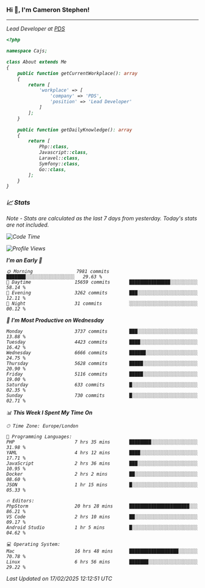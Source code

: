 ### Hi 👋, I'm Cameron Stephen!
<hr>
<p><em>Lead Developer at <a href="https://prindatasolutions.co.uk">PDS</a></p>


```php
<?php

namespace Cajs;

class About extends Me
{
    public function getCurrentWorkplace(): array
    {
        return [
            'workplace' => [
                'company' => 'PDS',
                'position' => 'Lead Developer'
            ]
        ];
    }

    public function getDailyKnowledge(): array
    {
        return [
            Php::class,
            Javascript::class,
            Laravel::class,
            Symfony::class,
            Go::class,
        ];
    }
}
```

### 📈 Stats
<p><em>Note - Stats are calculated as the last 7 days from yesterday. Today's stats are not included.</em></p>


<!--START_SECTION:waka-->
![Code Time](http://img.shields.io/badge/Code%20Time-4%2C322%20hrs%2030%20mins-blue)

![Profile Views](http://img.shields.io/badge/Profile%20Views-3-blue)

**I'm an Early 🐤** 

```text
🌞 Morning                7981 commits        ███████░░░░░░░░░░░░░░░░░░   29.63 % 
🌆 Daytime                15659 commits       ███████████████░░░░░░░░░░   58.14 % 
🌃 Evening                3262 commits        ███░░░░░░░░░░░░░░░░░░░░░░   12.11 % 
🌙 Night                  31 commits          ░░░░░░░░░░░░░░░░░░░░░░░░░   00.12 % 
```
📅 **I'm Most Productive on Wednesday** 

```text
Monday                   3737 commits        ███░░░░░░░░░░░░░░░░░░░░░░   13.88 % 
Tuesday                  4423 commits        ████░░░░░░░░░░░░░░░░░░░░░   16.42 % 
Wednesday                6666 commits        ██████░░░░░░░░░░░░░░░░░░░   24.75 % 
Thursday                 5628 commits        █████░░░░░░░░░░░░░░░░░░░░   20.90 % 
Friday                   5116 commits        █████░░░░░░░░░░░░░░░░░░░░   19.00 % 
Saturday                 633 commits         █░░░░░░░░░░░░░░░░░░░░░░░░   02.35 % 
Sunday                   730 commits         █░░░░░░░░░░░░░░░░░░░░░░░░   02.71 % 
```


📊 **This Week I Spent My Time On** 

```text
🕑︎ Time Zone: Europe/London

💬 Programming Languages: 
PHP                      7 hrs 35 mins       ████████░░░░░░░░░░░░░░░░░   31.98 % 
YAML                     4 hrs 12 mins       ████░░░░░░░░░░░░░░░░░░░░░   17.71 % 
JavaScript               2 hrs 36 mins       ███░░░░░░░░░░░░░░░░░░░░░░   10.95 % 
Docker                   2 hrs 2 mins        ██░░░░░░░░░░░░░░░░░░░░░░░   08.60 % 
JSON                     1 hr 15 mins        █░░░░░░░░░░░░░░░░░░░░░░░░   05.33 % 

🔥 Editors: 
PhpStorm                 20 hrs 28 mins      ██████████████████████░░░   86.21 % 
VS Code                  2 hrs 10 mins       ██░░░░░░░░░░░░░░░░░░░░░░░   09.17 % 
Android Studio           1 hr 5 mins         █░░░░░░░░░░░░░░░░░░░░░░░░   04.62 % 

💻 Operating System: 
Mac                      16 hrs 48 mins      ██████████████████░░░░░░░   70.78 % 
Linux                    6 hrs 56 mins       ███████░░░░░░░░░░░░░░░░░░   29.22 % 
```


 Last Updated on 17/02/2025 12:12:51 UTC
<!--END_SECTION:waka-->
